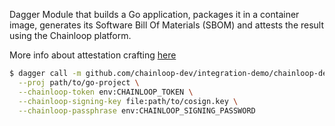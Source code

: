 
Dagger Module that builds a Go application, packages it in a container image, generates its Software Bill Of Materials (SBOM) and attests the result using the Chainloop platform.

More info about attestation crafting [here](https://docs.chainloop.dev/getting-started/attestation-crafting)

```sh
$ dagger call -m github.com/chainloop-dev/integration-demo/chainloop-demo/dagger build-and-publish \
  --proj path/to/go-project \
  --chainloop-token env:CHAINLOOP_TOKEN \
  --chainloop-signing-key file:path/to/cosign.key \
  --chainloop-passphrase env:CHAINLOOP_SIGNING_PASSWORD
```